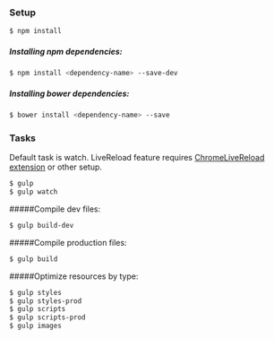 ### Setup
```sh
$ npm install
```

##### Installing npm dependencies:
```sh
$ npm install <dependency-name> --save-dev
```
##### Installing bower dependencies:
```sh
$ bower install <dependency-name> --save
```
### Tasks
Default task is watch. 
LiveReload feature requires <a href="https://chrome.google.com/webstore/detail/livereload/jnihajbhpnppcggbcgedagnkighmdlei" target="_blank">ChromeLiveReload extension</a> or other setup.
```sh
$ gulp
$ gulp watch
```

#####Compile dev files:
```sh
$ gulp build-dev
```

#####Compile production files:
```sh
$ gulp build
```

#####Optimize resources by type:
```sh
$ gulp styles
$ gulp styles-prod
$ gulp scripts
$ gulp scripts-prod
$ gulp images
```
